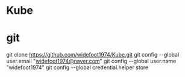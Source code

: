 # Kube

# git
git clone https://github.com/widefoot1974/Kube.git
git config --global user.email "widefoot1974@naver.com"
git config --global user.name "widefoot1974"
git config --global credential.helper store
